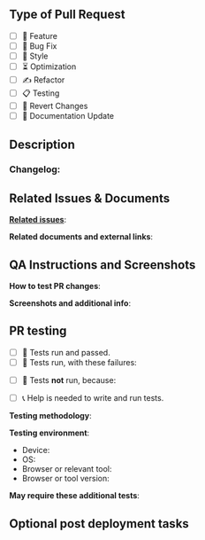 <!--
    Before creating a new Pull Request, make sure to have read all the relevant
    documentation, including the guide on how to contribute and write PR messages.

    For a timely review/response, please avoid force-pushing additional commits if
    your PR already received reviews or comments, unless reviewer is asking you to do so.

    To submit a great Pull Request, follow these steps:
    - Read and follow the guide on how to contribute.
    - Fill in this template with all required info (follow examples in comments).
    - Delete placeholder text and any unused sections.
    - Make sure to write easy, short, but complete messages.

    If you have any doubts, check documentation and scan through existing PRs, and feel
    free to ask to other contributors if you don't find the anwers (in this latter case,
    please also open an issue or update documentation with missing information).
-->

## Type of Pull Request

<!-- Check one or many by marking with 'x': [x] -->

- [ ] 💎 Feature
- [ ] 🐛 Bug Fix
- [ ] 🎨 Style
- [ ] ⏳ Optimization
- [ ] ✍ Refactor
- [ ] 📋 Testing
- [ ] 🔁 Revert Changes
- [ ] 📝 Documentation Update

## Description

<!-- This pull requests introduces this new wonderful feature ... -->

### Changelog:

<!--
Short and complete list of changes brought in by PR:

- Added feature '...'
- Solved bug occurring when '...'
- Updated documentation at chapter '...'
-->

## Related Issues & Documents

[**Related issues**](https://docs.github.com/en/issues/tracking-your-work-with-issues/linking-a-pull-request-to-an-issue):

<!--
- Closes #
- Fixes #
- Unlocks #
-->

**Related documents and external links**:

<!--
- Added [this npm module](#)
- Relates to [that article](#)
-->

## QA Instructions and Screenshots

**How to test PR changes**:

<!--
- Go to page '...'
- Click on button '...'
- See _this_ feature implemented when '...'
-->

**Screenshots and additional info**:

## PR testing

- [ ] 🏁 Tests run and passed.
- [ ] 🛑 Tests run, with these failures:
<!--
  - _unit test on this method_
  - _integration thest with this feature_
-->
- [ ] 🚧 Tests **not** run, because:
<!--
  - _no tests are required for this PR_
  - _my pc does not handle the load from testing_
-->
- [ ] 📞 Help is needed to write and run tests.

**Testing methodology**:

<!--
- Unit tests on _these_ methods '...'
- Integration test of _this_ component on _that_ page '...'
-->

**Testing environment**:

- Device: <!-- [e.g. Desktop, iPhone14] -->
- OS: <!-- [e.g. Windows 11, iOS17.2] -->
- Browser or relevant tool: <!-- [e.g. Chrome, Safari] -->
- Browser or tool version: <!-- [e.g. 23] -->

**May require these additional tests**:

<!--
- May fail when _this new feature from issue #_ gets implemented '...'
- Need to check on Android device '...'
-->

## Optional post deployment tasks

<!--
- Found a bug, related to commit _hash_ that occurs when '...', opened issue #
- Required update of config parameters to include '...'
-->
